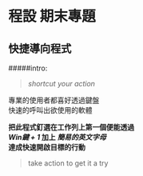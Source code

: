 # 程設 期末專題
## 快捷導向程式

#####intro:  
>  *shortcut your action* 

專業的使用者都喜好透過鍵盤  
快速的呼叫出欲使用的軟體    

**把此程式釘選在工作列上第一個便能透過**  
***Win鍵 + 1* 加上 *簡易的英文字母***  
**達成快速開啟目標的行動**

> take action to get it a try  

#####
